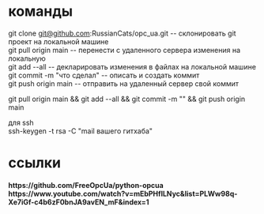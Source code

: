 # команды
git clone git@github.com:RussianCats/opc_ua.git             -- склонировать git проект на локальной машине <br>
git pull origin main                                        -- перенести с удаленного сервера изменения на локальную<br>
git add --all                                               -- декларировать изменения в файлах на локальной машине<br>
git commit -m "что сделал"                                  -- описать и создать коммит<br>
git push origin main                                        -- отправить на удаленный сервер свой коммит<br>


git pull origin main  && git add --all  && git commit -m "" && git push origin main <br>


для ssh <br>
ssh-keygen -t rsa -C "mail вашего гитхаба"<br>

# ссылки
 <h4>https://github.com/FreeOpcUa/python-opcua <or>
 https://www.youtube.com/watch?v=mEbPHflLNyc&list=PLWw98q-Xe7iGf-c4b6zF0bnJA9avEN_mF&index=1</h4>
